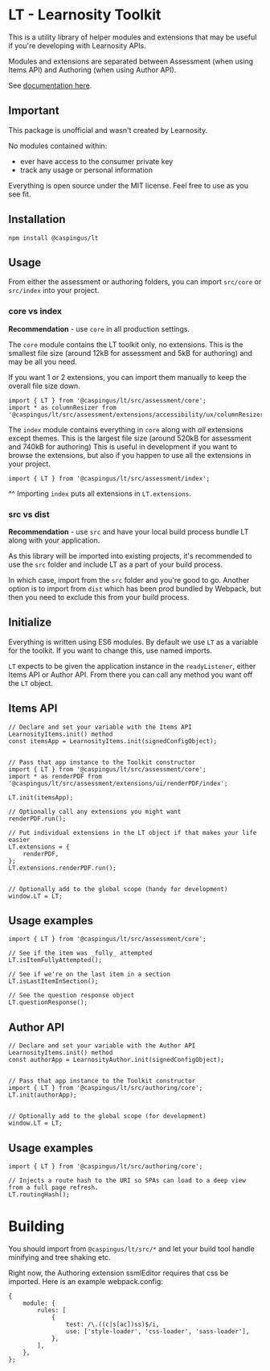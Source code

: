 # LT - Learnosity Toolkit

This is a utility library of helper modules and extensions that may be useful if you're developing with Learnosity APIs.

Modules and extensions are separated between Assessment (when using Items API) and Authoring (when using Author API).

See [documentation here](https://michaelsharman.github.io/LT/).

## Important

This package is unofficial and wasn't created by Learnosity.

No modules contained within:

-   ever have access to the consumer private key
-   track any usage or personal information

Everything is open source under the MIT license. Feel free to use as you see fit.

## Installation

```
npm install @caspingus/lt
```

## Usage

From either the assessment or authoring folders, you can import `src/core` or `src/index` into your project.

### core vs index

**Recommendation** - use `core` in all production settings.

The `core` module contains the LT toolkit only, no extensions. This is the smallest file size (around 12kB for assessment and 5kB for authoring) and may be all you need.

If you want 1 or 2 extensions, you can import them manually to keep the overall file size down.

```
import { LT } from '@caspingus/lt/src/assessment/core';
import * as columnResizer from '@caspingus/lt/src/assessment/extensions/accessibility/ux/columnResizer';
```

The `index` module contains everything in `core` along with _all_ extensions except themes. This is the largest file size (around 520kB for assessment and 740kB for authoring) This is useful in development if you want to browse the extensions, but also if you happen to use all the extensions in your project.

```
import { LT } from '@caspingus/lt/src/assessment/index';
```

^^ Importing `index` puts all extensions in `LT.extensions`.

### src vs dist

**Recommendation** - use `src` and have your local build process bundle LT along with your application.

As this library will be imported into existing projects, it's recommended to use the `src` folder and include LT as a part of your build process.

In which case, import from the `src` folder and you're good to go. Another option is to import from `dist` which has been prod bundled by Webpack, but then you need to exclude this from your build process.

## Initialize

Everything is written using ES6 modules. By default we use `LT` as a variable for
the toolkit. If you want to change this, use named imports.

`LT` expects to be given the application instance in the `readyListener`, either Items API
or Author API. From there you can call any method you want off the `LT` object.

## Items API

```
// Declare and set your variable with the Items API LearnosityItems.init() method
const itemsApp = LearnosityItems.init(signedConfigObject);


// Pass that app instance to the Toolkit constructor
import { LT } from '@caspingus/lt/src/assessment/core';
import * as renderPDF from '@caspingus/lt/src/assessment/extensions/ui/renderPDF/index';

LT.init(itemsApp);

// Optionally call any extensions you might want
renderPDF.run();

// Put individual extensions in the LT object if that makes your life easier
LT.extensions = {
    renderPDF,
};
LT.extensions.renderPDF.run();


// Optionally add to the global scope (handy for development)
window.LT = LT;
```

## Usage examples

```
import { LT } from '@caspingus/lt/src/assessment/core';

// See if the item was _fully_ attempted
LT.isItemFullyAttempted();

// See if we're on the last item in a section
LT.isLastItemInSection();

// See the question response object
LT.questionResponse();
```

## Author API

```
// Declare and set your variable with the Author API LearnosityItems.init() method
const authorApp = LearnosityAuthor.init(signedConfigObject);


// Pass that app instance to the Toolkit constructor
import { LT } from '@caspingus/lt/src/authoring/core';
LT.init(authorApp);


// Optionally add to the global scope (for development)
window.LT = LT;
```

## Usage examples

```
import { LT } from '@caspingus/lt/src/authoring/core';

// Injects a route hash to the URI so SPAs can load to a deep view from a full page refresh.
LT.routingHash();
```

# Building

You should import from `@caspingus/lt/src/*` and let your build tool handle minifying and tree shaking etc.

Right now, the Authoring extension ssmlEditor requires that css be imported. Here is an example webpack.config:

```
{
    module: {
        rules: [
            {
                test: /\.((c|s[ac])ss)$/i,
                use: ['style-loader', 'css-loader', 'sass-loader'],
            },
        ],
    },
};
```
